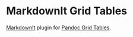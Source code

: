 # MarkdownIt Grid Tables

[MarkdownIt](https://github.com/markdown-it/markdown-it) plugin for [Pandoc Grid Tables](https://pandoc.org/MANUAL.html#tables).
